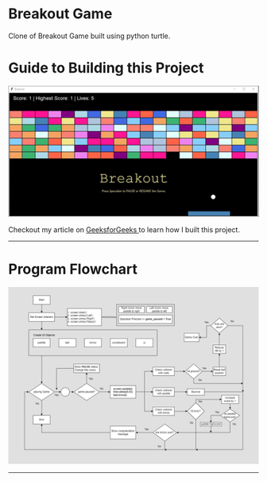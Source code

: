 # Breakout Game
Clone of Breakout Game built using python turtle.

<h1> Guide to Building this Project </h1>

<div>
  <img src="./code_output.JPG" alt="Code Output">
</div>

<p> 
Checkout my article on <a href="https://www.geeksforgeeks.org/create-breakout-game-using-python/" target="_blank"> GeeksforGeeks </a> to learn how I built this project. 
</p>

<hr>

<div>
  <h1> Program Flowchart </h1>
  <img src="./Breakout Game Flowchart.png" alt="Program Flowchart">
</div>

<hr>
